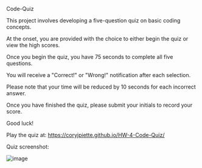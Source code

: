 Code-Quiz

This project involves developing a five-question quiz on basic coding concepts.

At the onset, you are provided with the choice to either begin the quiz or view the high scores.

Once you begin the quiz, you have 75 seconds to complete all five questions.

You will receive a "Correct!" or "Wrong!" notification after each selection.

Please note that your time will be reduced by 10 seconds for each incorrect answer.

Once you have finished the quiz, please submit your initials to record your score.

Good luck!

Play the quiz at: https://coryjpiette.github.io/HW-4-Code-Quiz/

Quiz screenshot:

![image](https://user-images.githubusercontent.com/60293516/122679451-e6b8f200-d1b8-11eb-92f3-732872d4eade.png)
